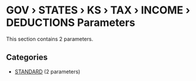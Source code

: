 # GOV › STATES › KS › TAX › INCOME › DEDUCTIONS Parameters

This section contains 2 parameters.

## Categories

- [STANDARD](standard/index.md) (2 parameters)
